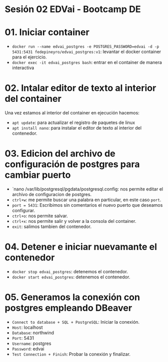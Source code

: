 # Sesión 02 EDVai - Bootcamp DE

# 01. Iniciar container
- `docker run --name edvai_postgres -e POSTGRES_PASSWORD=edvai -d -p 5431:5431 fedepineyro/edvai_postgres:v1`: levantar el docker container para el ejercicio. 
- `docker exec -it edvai_postgres bash`: entrar en el container de manera interactiva

# 02. Intalar editor de texto al interior del container
Una vez estamos al interior del container en ejecución hacemos:
- `apt update`: para actualizar el registro de paquetes de linux
- `apt install nano`: para instalar el editor de texto al interior del contenedor.

# 03. Edicion del archivo de configuración de postgres para cambiar puerto
- `nano /var/lib/postgresql/pgdata/postgresql.config: nos permite editar el archivo de configuracion de postgres.
- `ctrl+w`: me permite buscar una palabra en particular, en este caso `port`.
- `port = 5431`: Escribimos sin comentarios el nuevo puerto que deseamos configurar. 
- `ctrl+o`: nos permite salvar.
- `ctrl+x`: nos permite salir y volver a la consola del container.
- `exit`: salimos tambien del contenedor.

# 04. Detener e iniciar nuevamante el contenedor
- `docker stop edvai_postgres`: detenemos el contenedor.
- `docker start edvai_postgres`: detenemos el contenedor.

# 05. Generamos la conexión con postgres empleando DBeaver
- `Connect to database + SQL + PostgreSQL`: Iniciar la conexión.
- `Host`: localhost
- `Database`: northwind
- `Port`: 5431
- `Username`: postgres
- `Password`: edvai
- `Test Connection + Finish`: Probar la conexión y finalizar.









